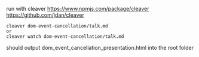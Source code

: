 run with cleaver
https://www.npmjs.com/package/cleaver
https://github.com/jdan/cleaver

```
cleaver dom-event-cancellation/talk.md
or
cleaver watch dom-event-cancellation/talk.md
```

should output dom_event_cancellation_presentation.html into the root folder
